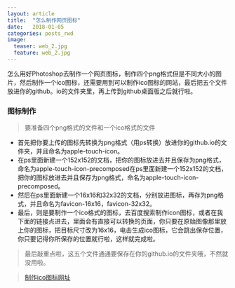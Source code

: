 ```yaml
---
layout: article
title:  "怎么制作网页图标"
date:   2018-01-05
categories: posts_rwd
image:
  teaser: web_2.jpg
  feature: web_2.jpg
---
```

怎么用好Photoshop去制作一个网页图标，制作四个png格式但是不同大小的图片，然后制作一个ico图标，还需要用到可以制作ico图标的网站，最后把五个文件放进你的github。io的文件夹里，再上传到github桌面版之后就行啦。

### 图标制作

> 要准备四个png格式的文件和一个ico格式的文件
- 首先把你要上传的图标先转换为png格式（用ps转换）放进你的github.io的文件夹，并且命名为apple-touch-icon。
- 在ps里面新建一个152x152的文档，把你的图标放进去并且保存为png格式，命名为apple-touch-icon-precomposed在ps里面新建一个152x152的文档，把你的图标放进去并且保存为png格式，命名为apple-touch-icon-precomposed。
- 然后在ps里面新建一个16x16和32x32的文档，分别放进图标，再存为png格式，并且命名为favicon-16x16，favicon-32x32。
- 最后，则是要制作一个ico格式的图标，去百度搜索制作icon图标，或者在我下面的链接点进去，里面会有直接可以转换的页面，你只要在原始图像那里放上你的图标，把目标尺寸改为16x16，电击生成ico图标，它会跳出保存位置，你只要记得你所保存的位置就行啦，这样就完成啦。

> 最后敲重点啦，这五个文件通通要保存在你的github.io的文件夹哦，不然就没用啦。

> [制作ico图标网址](http://www.bitbug.net/)
